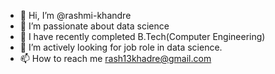 - 👋 Hi, I’m @rashmi-khandre
- 👀 I’m passionate about data science
- 🌱 I have recently completed B.Tech(Computer Engineering)
- 💞️ I’m actively looking for job role in data science.
- 📫 How to reach me rash13khadre@gmail.com

<!---
rashmi-khandre/rashmi-khandre is a ✨ special ✨ repository because its `README.md` (this file) appears on your GitHub profile.
You can click the Preview link to take a look at your changes.
--->

